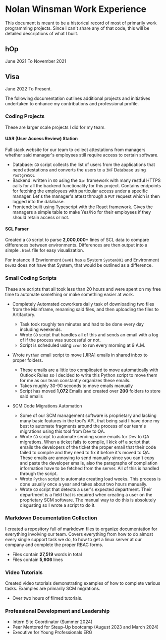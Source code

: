 # Nolan Winsman Work Experience

This document is meant to be a historical record of most of primarily work programming projects. Since I can't share any of that code, this will be detailed descriptions of what I built.

## hOp

June 2021 To November 2021

## Visa

June 2022 To Present.

The following documentation outlines additional projects and initiatives undertaken to enhance my contributions and professional profile.

### Coding Projects

These are larger scale projects I did for my team.

#### UAR (User Access Review) Station 

Full stack website for our team to collect attestations from managers whether said manager's employees still require access to certain software.

- Database: `GO` script collects the list of users from the applications that need attestations and converts the users to a `3NF` Database using `PostgreSQL`
- Backend: written in `GO` using the `Gin` framework with many restful HTTPS calls for all the backend functionality for this project. Contains endpoints for fetching the employees with particular access under a specific manager. Let's the manager's 
attest through a `PUT` request which is then logged into the database.
- Frontend: built using Typescript with the React framework. Gives the managers a simple table to make Yes/No for their employees if they should retain access or not. 

#### SCL Parser

Created a `GO` script to parse **2,000,000+** lines of SCL data to compare differences between environments. Differences are then output into a simple `.html` file for easy visualization.

For instance if Envrionment `Dev01` has a System `System001` and Environment `Dev02` does not have that System, that would be outlined as a difference.

### Small Coding Scripts

These are scripts that all took less than 20 hours and were spent on my free time to automate something or make something easier at work.
 
- Completely Automated coworkers daily task of downloading two files from the Mainframe, renaming said files, and then uploading the files to Artifactory.
    - Task took roughly ten minutes and had to be done every day including weekends.
    - Wrote `GO` script that handles all of this and sends an email with a log of if the process was successful or not.
    - Script is scheduled using `cron` to run every morning at 9 A.M.

- Wrote `Python` email script to move [JIRA] emails in shared inbox to proper folders.
    - These emails are a little too complicated to move automatically with Outlook Rules so I decided to write this Python script to move them for me as our team constantly organizes these emails.
    - Takes roughly 30-90 seconds to move emails manually
    - Script has moved **1,072** Emails and created over **200** folders to store said emails

- SCM Code Migrations Automation
    - Some of our SCM management software is proprietary and lacking many basic features in the tool's API, that being said I have done my best to automate fragments around the process of our team's migrations using this tool from Dev to QA.
    - Wrote `GO` script to automate sending some emails for Dev to QA migrations. 
    When a ticket fails to compile, I kick off a script that emails the developers of the ticket the proper email that their code failed to compile and they need to fix it before it's moved to QA. These emails are annoying to send manually since you can't copy and 
    paste the developer emails, also the paragraphs of compilation information have to be fetched from the server. All of this is handled through the script.
    - Wrote `Python` script to automate creating load weeks. This process is done usually once a year and takes about two hours manually.
    - Wrote `GO` script that detects a user's expected department. Their department is a field that is required when creating a user on the proprietary SCM software. The manual way to do this is absolutely disgusting so I wrote a script to do it.

### Markdown Documentation Collection

I created a repository full of markdown files to organize documentation for everything involving our team. Covers everything from how to do almost every single support task we do, to how to get a linux server at our company and complete the proper RBAC forms.

- Files contain **27,519** words in total
- Files contain **5,906** lines

### Video Tutorials

Created video tutorials demonstrating examples of how to complete various tasks. Examples are primarily SCM migrations.

- Over two hours of filmed tutorials.

### Professional Development and Leadership

- Intern Site Coordinator (Summer 2024)
- Peer Mentored for Steup-Up bootcamp (August 2023 and March 2024)
- Executive for Young Professionals ERG
